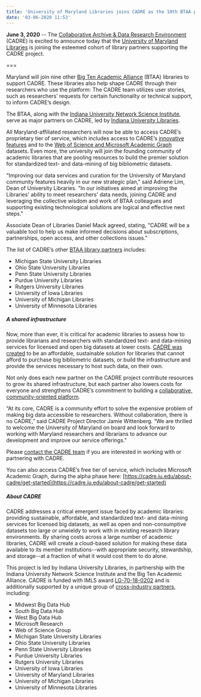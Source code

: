 ```yaml
---
title: 'University of Maryland Libraries joins CADRE as the 10th BTAA partner-institution'
date: '03-06-2020 11:53'
---
```


**June 3, 2020** -- The [Collaborative Archive & Data Research Environment](https://cadre.iu.edu/) (CADRE) is excited to announce today that the [University of Maryland Libraries](https://www.lib.umd.edu/) is joining the esteemed cohort of library partners supporting the CADRE project.

===

Maryland will join nine other [Big Ten Academic Alliance](https://www.btaa.org/about) (BTAA) libraries to support CADRE. These libraries also help shape CADRE through their researchers who use the platform: The CADRE team utilizes user stories, such as researchers’ requests for certain functionality or technical support, to inform CADRE’s design. 

The BTAA, along with the [Indiana University Network Science Institute](https://iuni.iu.edu/), serve as major partners on CADRE, led by [Indiana University Libraries](https://libraries.indiana.edu/).

All Maryland-affiliated researchers will now be able to access CADRE’s proprietary tier of service, which includes access to CADRE’s [innovative features](https://cadre.iu.edu/about-cadre) and to the [Web of Science and Microsoft Academic Graph](https://cadre.iu.edu/about-cadre/available-datasets) datasets. Even more, the university will join the founding community of academic libraries that are pooling resources to build the premier solution for standardized text- and data-mining of big bibliometric datasets.

"Improving our data services and curation for the University of Maryland community features heavily in our new strategic plan," said Adriene Lim, Dean of University Libraries. "In our initiatives aimed at improving the Libraries' ability to meet researchers' data needs, joining CADRE and leveraging the collective wisdom and work of BTAA colleagues and supporting existing technological solutions are logical and effective next steps."   

Associate Dean of Libraries Daniel Mack agreed, stating, "CADRE will be a valuable tool to help us make informed decisions about subscriptions, partnerships, open access, and other collections issues."

The list of CADRE’s other [BTAA library partners](https://cadre.iu.edu/work-with-us) includes: 
* Michigan State University Libraries
* Ohio State University Libraries
* Penn State University Libraries
* Purdue University Libraries
* Rutgers University Libraries
* University of Iowa Libraries
* University of Michigan Libraries
* University of Minnesota Libraries

##### A shared infrastructure
Now, more than ever, it is critical for academic libraries to assess how to provide librarians and researchers with standardized text- and data-mining services for licensed and open big datasets at lower costs. [CADRE was created](https://cadre.iu.edu/news-and-events/blog/access-the-second-pillar-supporting-our-mission) to be an affordable, sustainable solution for libraries that cannot afford to purchase big bibliometric datasets, or build the infrastructure and provide the services necessary to host such data, on their own.

Not only does each new partner on the CADRE project contribute resources to grow its shared infrastructure, but each partner also lowers costs for everyone and strengthens CADRE’s commitment to building a [collaborative, community-oriented platform](https://cadre.iu.edu/news-and-events/blog/community-the-first-of-five-pillars-supporting-our-mission).

“At its core, CADRE is a community effort to solve the expensive problem of making big data accessible to researchers. Without collaboration, there is no CADRE,” said CADRE Project Director Jamie Wittenberg. “We are thrilled to welcome the University of Maryland on board and look forward to working with Maryland researchers and librarians to advance our development and improve our service offerings.”

Please [contact the CADRE team](https://cadre.iu.edu/contact-us) if you are interested in working with or partnering with CADRE. 

You can also access CADRE’s free tier of service, which includes Microsoft Academic Graph, during the alpha phase here: [https://cadre.iu.edu/about-cadre/get-started](https://cadre.iu.edu/about-cadre/get-started)

##### About CADRE
CADRE addresses a critical emergent issue faced by academic libraries: providing sustainable, affordable, and standardized text- and data-mining services for licensed big datasets, as well as open and non-consumptive datasets too large or unwieldy to work with in existing research library environments. By sharing costs across a large number of academic libraries, CADRE will create a cloud-based solution for making these data available to its member institutions--with appropriate security, stewardship, and storage--at a fraction of what it would cost them to do alone.

This project is led by Indiana University Libraries, in partnership with the Indiana University Network Science Institute and the Big Ten Academic Alliance. CADRE is funded with IMLS award [LG-70-18-0202](https://www.imls.gov/grants/awarded/lg-70-18-0202-18) and is additionally supported by a unique group of [cross-industry partners](https://cadre.iu.edu/work-with-us), including:
* Midwest Big Data Hub
* South Big Data Hub
* West Big Data Hub
* Microsoft Research
* Web of Science Group
* Michigan State University Libraries
* Ohio State University Libraries
* Penn State University Libraries
* Purdue University Libraries
* Rutgers University Libraries
* University of Iowa Libraries
* University of Maryland Libraries
* University of Michigan Libraries
* University of Minnesota Libraries